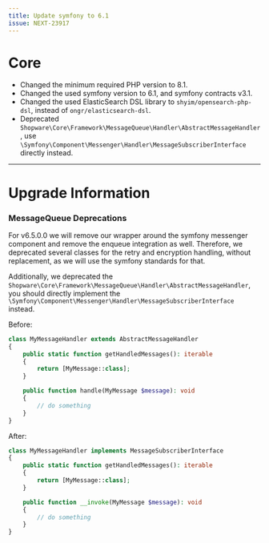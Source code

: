 ```yaml
---
title: Update symfony to 6.1
issue: NEXT-23917
---
```

# Core
* Changed the minimum required PHP version to 8.1.
* Changed the used symfony version to 6.1, and symfony contracts v3.1.
* Changed the used ElasticSearch DSL library to `shyim/opensearch-php-dsl`, instead of `ongr/elasticsearch-dsl`.
* Deprecated `Shopware\Core\Framework\MessageQueue\Handler\AbstractMessageHandler`, use `\Symfony\Component\Messenger\Handler\MessageSubscriberInterface` directly instead.
___ 
# Upgrade Information
### MessageQueue Deprecations

For v6.5.0.0 we will remove our wrapper around the symfony messenger component and remove the enqueue integration as well. Therefore, we deprecated several classes for the retry and encryption handling, without replacement, as we  will use the symfony standards for that.

Additionally, we deprecated the `Shopware\Core\Framework\MessageQueue\Handler\AbstractMessageHandler`, you should directly implement the `\Symfony\Component\Messenger\Handler\MessageSubscriberInterface` instead.

Before:
```php
class MyMessageHandler extends AbstractMessageHandler
{
    public static function getHandledMessages(): iterable
    {
        return [MyMessage::class];
    }

    public function handle(MyMessage $message): void
    {
        // do something
    }
}
```

After:
```php
class MyMessageHandler implements MessageSubscriberInterface
{
    public static function getHandledMessages(): iterable
    {
        return [MyMessage::class];
    }

    public function __invoke(MyMessage $message): void
    {
        // do something
    }
}
```
